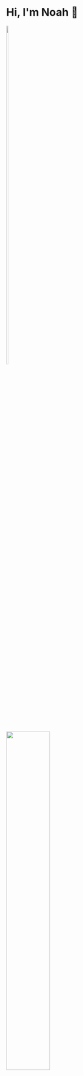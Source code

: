 # Hi, I'm Noah 🧃

<a href="https://github.com/noahliechti" style="display: inline-block;">
  <img width="48%" src="https://github-readme-stats.vercel.app/api?username=noahliechti&show_icons=true&count_private=true&theme=dark&hide_title=true" />
</a>
<br/>
<a href="https://github.com/noahliechti">
  <img width="48%" src="http://github-readme-streak-stats.herokuapp.com?user=noahliechti&theme=dark&date_format=j%20M%5B%20Y%5D&border=FFFFFF" />
</a>

<!--

[![Noah's GitHub stats](https://github-readme-stats.vercel.app/api?username=noahliechti&hide=stars&show_icons=true&count_private=true&theme=dark)](https://github.com/noahliechti)
[![Noah's GitHub Streak](http://github-readme-streak-stats.herokuapp.com?user=noahliechti&theme=dark&date_format=j%20M%5B%20Y%5D&border=FFFFFF)](https://github.com/noahliechti)

https://github.com/DenverCoder1/github-readme-streak-stats
http://github-readme-streak-stats.herokuapp.com/demo/
https://github.com/anuraghazra/github-readme-stats
https://github.com/athul/waka-readme

-->
